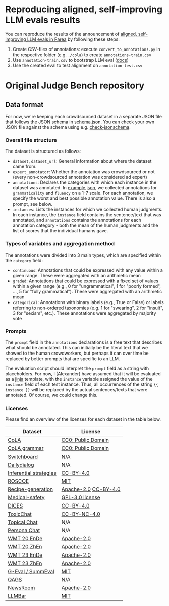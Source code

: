# Reproducing aligned, self-improving LLM evals results

You can reproduce the results of the announcement of [aligned, self-improving LLM evals in Parea](https://docs.parea.ai/blog/self-improving-llm-evals) by following these steps: 

1. Create CSV-files of annotations: execute `convert_to_annotations.py` in the respective folder (e.g. `./cola`) to create `annotations-train.csv`
2. Use `annotation-train.csv` to bootstrap LLM eval ([docs](https://docs.parea.ai/manual-review/bootstrapped-eval))
3. Use the created eval to test alignment on `annotation-test.csv`

# Original Judge Bench repository

## Data format

For now, we're keeping each crowdsourced dataset in a separate JSON file that follows the JSON schema in [schema.json](https://github.com/coli-saar/llm-meta-evaluation/blob/main/data/schema.json). You can check your own JSON file against the schema using e.g. [check-jsonschema](https://github.com/python-jsonschema/check-jsonschema).

### Overall file structure

The dataset is structured as follows:

- `dataset`, `dataset_url`: General information about where the dataset came from.
- `expert_annotator`: Whether the annotation was crowdsourced or not (every non-crowdsourced annotation was considered ad expert)
- `annotations`: Declares the categories with which each instance in the dataset was annotated. In [example.json](https://github.com/coli-saar/llm-meta-evaluation/blob/main/data/example.json), we collected annotations for `grammaticality` and `fluency` on a 1-7 scale. For each annotation, we specify the worst and best possible annotation value. There is also a prompt, see below.
- `instances`: Lists the instances for which we collected human judgments. In each instance, the `instance` field contains the sentence/text that was annotated, and `annotations` contains the annotations for each annotation category - both the mean of the human judgments and the list of scores that the individual humans gave.


### Types of variables and aggregation method

The annotations were divided into 3 main types, which are specified within the `category` field:
- `continuous`: Annotations that could be expressed with any value within a given range. These were aggregated with an arithmetic mean 
- `graded`: Annotations that could be expressed with a fixed set of values within a given range (e.g., 0 for "ungrammatical", 1 for "poorly formed", ..., 5 for "fully grammatical"). These were aggregated with an arithmetic mean
- `categorical`: Annotations with binary labels (e.g., True or False) or labels referring to non-ordered taxonomies (e.g. 1 for "swearing", 2 for "insult", 3 for "sexism", etc.). These annotations were aggregated by majority vote

### Prompts

The `prompt` field in the `annotations` declarations is a free text that describes what should be annotated. This can initially be the literal text that we showed to the human crowdworkers, but perhaps it can over time be replaced by better prompts that are specific to an LLM. 

The evaluation script should interpret the `prompt` field as a string with placeholders. For now, I (Alexander) have assumed that it will be evaluated as a [jinja](https://palletsprojects.com/p/jinja/) template, with the `instance` variable assigned the value of the `instance` field of each test instance. Thus, all occurrences of the string `{{ instance }}` will be replaced by the actual sentences/texts that were annotated. Of course, we could change this.

### Licenses
Please find an overview of the licenses for each dataset in the table below.

| Dataset            | License                  |
|--------------------|--------------------------|
|[CoLA](https://nyu-mll.github.io/CoLA/)|[CC0: Public Domain](https://creativecommons.org/publicdomain/zero/1.0/legalcode.txt)|
|[CoLA grammar](https://nyu-mll.github.io/CoLA/#grammatical_annotations)| [CC0: Public Domain](https://creativecommons.org/publicdomain/zero/1.0/legalcode.txt)|
|[Switchboard](https://data.cstr.ed.ac.uk/sarenne/INTERSPEECH2022/)|N/A|
|[Dailydialog](https://data.cstr.ed.ac.uk/sarenne/INTERSPEECH2022/)|N/A|
|[Inferential strategies](https://huggingface.co/datasets/mainlp/inferential_strategies)|[CC-BY-4.0](https://creativecommons.org/licenses/by/4.0/legalcode.txt)|
|[ROSCOE](https://github.com/facebookresearch/ParlAI/tree/main/projects/roscoe)|[MIT](https://github.com/facebookresearch/ParlAI/tree/main?tab=MIT-1-ov-file)|
|[Recipe-generation](https://github.com/interactive-cookbook/recipe-generation)|[Apache-2.0](https://www.apache.org/licenses/LICENSE-2.0) [CC-BY-4.0](https://creativecommons.org/licenses/by/4.0/legalcode.txt)|
|[Medical-safety](https://github.com/GavinAbercrombie/medical-safety)|[GPL-3.0 license](https://github.com/GavinAbercrombie/medical-safety?tab=GPL-3.0-1-ov-file)|
|[DICES](https://github.com/google-research-datasets/dices-dataset)|[CC-BY-4.0](https://creativecommons.org/licenses/by/4.0/legalcode.txt)|
|[ToxicChat](https://huggingface.co/datasets/lmsys/toxic-chat)|[CC-BY-NC-4.0](https://creativecommons.org/licenses/by-nc/4.0/legalcode.txt)|
|[Topical Chat](http://shikib.com/usr)|N/A|
|[Persona Chat](http://shikib.com/usr)|N/A|
|[WMT 20 EnDe](https://github.com/google/wmt-mqm-human-evaluation/tree/main/newstest2020)|[Apache-2.0](https://www.apache.org/licenses/LICENSE-2.0)|
|[WMT 20 ZhEn](https://github.com/google/wmt-mqm-human-evaluation/tree/main/newstest2020)|[Apache-2.0](https://www.apache.org/licenses/LICENSE-2.0)|
|[WMT 23 EnDe](https://github.com/google-research/mt-metrics-eval)|[Apache-2.0](https://www.apache.org/licenses/LICENSE-2.0)|
|[WMT 23 ZhEn](https://github.com/google-research/mt-metrics-eval)|[Apache-2.0](https://www.apache.org/licenses/LICENSE-2.0)|
|[G-Eval / SummEval](https://github.com/nlpyang/geval)|[MIT](https://github.com/nlpyang/geval?tab=MIT-1-ov-file)|
|[QAGS](https://github.com/W4ngatang/qags/tree/master)|N/A|
|[NewsRoom](https://github.com/lil-lab/newsroom/tree/master/humaneval)|[Apache-2.0](https://www.apache.org/licenses/LICENSE-2.0)|
|[LLMBar](https://github.com/princeton-nlp/LLMBar)|[MIT](https://github.com/princeton-nlp/LLMBar?tab=MIT-1-ov-file)|
